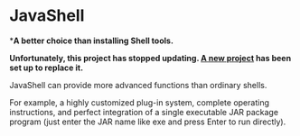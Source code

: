 # JavaShell

***A better choice than installing Shell tools.**

**Unfortunately, this project has stopped updating. [A new project](https://github.com/maxelblack/psh) has been set up to replace it.**

JavaShell can provide more advanced functions than ordinary shells.

For example, a highly customized plug-in system, complete operating instructions, and perfect integration of a single executable JAR package program (just enter the JAR name like exe and press Enter to run directly).
